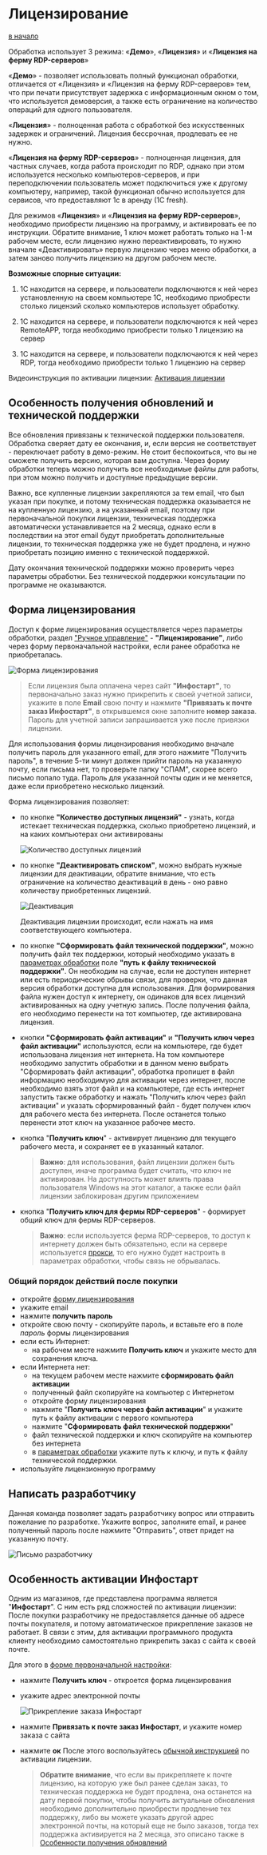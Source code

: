 # Лицензирование #

[в начало](README.md#навигация)

Обработка использует 3 режима: «**Демо**», «**Лицензия**» и «**Лицензия на ферму RDP-серверов**»

«**Демо**» - позволяет использовать полный функционал обработки, отличается от «Лицензия» и «Лицензия на ферму RDP-серверов» тем, что при печати присутствует задержка с информационным окном о том, что используется демоверсия, а также есть ограничение на количество операций для одного пользователя.

«**Лицензия**» - полноценная работа с обработкой без искусственных задержек и ограничений. Лицензия бессрочная, продлевать ее не нужно.

«**Лицензия на ферму RDP-серверов**» - полноценная лицензия, для частных случаев, когда работа происходит по RDP, однако при этом используется несколько компьютеров-серверов, и при переподключении пользователь может подключиться уже к другому компьютеру, например, такой функционал обычно используется для сервисов, что предоставляют 1с в аренду (1C fresh).

Для режимов «**Лицензия**» и «**Лицензия на ферму RDP-серверов**», необходимо приобрести лицензию на программу, и активировать ее по инструкции. Обратите внимание, 1 ключ может работать только на 1-м рабочем месте, если лицензию нужно переактивировать, то нужно вначале «Деактивировать» первую лицензию через меню обработки, а затем заново получить лицензию на другом рабочем месте.

**Возможные спорные ситуации:**

1. 1С находится на сервере, и пользователи подключаются к ней через установленную на своем компьютере 1С, необходимо приобрести столько лицензий сколько компьютеров использует обработку.

2. 1С находится на сервере, и пользователи подключаются к ней через RemoteAPP, тогда необходимо приобрести только 1 лицензию на сервер

3. 1С находится на сервере, и пользователи подключаются к ней через RDP, тогда необходимо приобрести только 1 лицензию на сервер

Видеоинструкция по активации лицензии: [Активация лицензии](https://www.youtube.com/watch?v=7v10ljuM3ag)

## Особенность получения обновлений и технической поддержки ##

Все обновления привязаны к технической поддержки пользователя. Обработка сверяет дату ее окончания, и, если версия не соответствует - переключает работу в демо-режим. Не стоит беспокоиться, что вы не сможете получить версию, которая вам доступна. Через форму обработки теперь можно получить все необходимые файлы для работы, при этом можно получить и доступные предыдущие версии.

Важно, все купленные лицензии закрепляются за тем email, что был указан при покупке, и потому техническая поддержка оказывается не на купленную лицензию, а на указанный email, поэтому при первоначальной покупки лицензии, техническая поддержка автоматически устанавливается на 2 месяца, однако если в последствии на этот email будут приобретать дополнительные лицензии, то техническая поддержка уже не будет продлена, и нужно приобретать позицию именно с технической поддержкой.

Дату окончания технической поддержки можно проверить через параметры обработки. Без технической поддержки консультации по программе не оказываются.

## Форма лицензирования ##

Доступ к форме лицензирования осуществляется через параметры обработки, раздел ["Ручное управление"](parameters_description.md#ручное-управление) - **"Лицензирование"**, либо через форму первоначальной настройки, если ранее обработка не приобреталась.

![Форма лицензирования](media/0bb4b50404cdbd53ddc0d9654b11d042.png)

> Если лицензия была оплачена через сайт **"Инфостарт"**, то первоначально заказ нужно прикрепить к своей учетной записи, укажите в поле **Email** свою почту и нажмите **"Привязать к почте заказ Инфостарт"**, в открывшемся окне заполните **номер заказа**. Пароль для учетной записи запрашивается уже после привязки лицензии.

Для использования формы лицензирования необходимо вначале получить пароль для указанного email, для этого нажмите "Получить пароль", в течение 5-ти минут должен прийти пароль на указанную почту, если письма нет, то проверьте папку "СПАМ", скорее всего письмо попало туда. Пароль для указанной почты один и не меняется, даже если приобретено несколько лицензий.

Форма лицензирования позволяет:

- по кнопке **"Количество доступных лицензий"** - узнать, когда истекает техническая поддержка, сколько приобретено лицензий, и на каких компьютерах они активированы
  
  ![Количество доступных лицензий](media/08d6897e1cdcd4b40175d547142e01d8.png)

- по кнопке **"Деактивировать списком"**, можно выбрать нужные лицензии для деактивации, обратите внимание, что есть ограничение на количество деактиваций в день - оно равно количеству приобретенных лицензий.

   ![Деактивация](media/4f5a13860e9cacf6792c6227e165c324.png)

   Деактивация лицензии происходит, если нажать на имя соответствующего компьютера.

- по кнопке **"Сформировать файл технической поддержки"**, можно получить файл тех поддержки, который необходимо указать в [параметрах обработки](parameters_description.md#основные-параметры) поле **"путь к файлу технической поддержки"**. Он необходим на случае, если не доступен интернет или есть периодические обрывы связи, для проверки, что данная версия обработки доступна для использования. Для формирования файла нужен доступ к интернету, он одинаков для всех лицензий активированных на одну учетную запись. После получения файла, его необходимо перенести на тот компьютер, где активирована лицензия.
- кнопки **"Сформировать файл активации"** и **"Получить ключ через файл активации"** используются, если на компьютере, где будет использована лицензия нет интернета. На том компьютере необходимо запустить обработки и в данном меню выбрать "Сформировать файл активации", обработка пропишет в файл информацию необходимую для активации через интернет, после необходимо взять этот файл и на компьютере, где есть интернет запустить также обработку и нажать "Получить ключ через файл активации" и указать сформированный файл - будет получен ключ для рабочего места без интернета. После останется только перенести этот ключ на указанное рабочее место.
- кнопка "**Получить ключ**" - активирует лицензию для текущего рабочего места, и сохраняет ее в указанный каталог.
    >**Важно**: для использования, файл лицензии должен быть доступен, иначе программа будет считать, что ключ не активирован. На доступность может влиять права пользователя Windows на этот каталог, а также если файл лицензии заблокирован другим приложением
- кнопка "**Получить ключ для фермы RDP-серверов**" - формирует общий ключ для фермы RDP-серверов.
    >**Важно**: если используется ферма RDP-серверов, то доступ к интернету должен быть обязательно, если на сервере используется [прокси](instruction.md#подключение-через-прокси), то его нужно будет настроить в параметрах обработки, чтобы связь не обрывалась.

### Общий порядок действий после покупки ###

- откройте [форму лицензирования](#форма-лицензирования)
- укажите email
- нажмите **получить пароль**
- откройте свою почту - скопируйте пароль, и вставьте его в поле *пароль* формы лицензирования
- если есть Интернет:
  -  на рабочем месте нажмите **Получить ключ** и укажите место для сохранения ключа.
- если Интернета нет:
  -  на текущем рабочем месте нажмите **сформировать файл активации**
  -  полученный файл скопируйте на компьютер с Интернетом
  -  откройте форму лицензирования
  -  нажмите "**Получить ключ через файл активации**" и укажите путь к файлу активации с первого компьютера
  -  нажмите "**Сформировать файл технической поддержки**"
  -  файл технической поддержки и ключ скопируйте на компьютер без интернета
  -  в [параметрах обработки](parameters_description.md#основные-параметры) укажите путь к ключу, и путь к файлу технической поддержки.
- используйте лицензионную программу

## Написать разработчику ##

Данная команда позволяет задать разработчику вопрос или отправить пожелание по разработке. Укажите вопрос, заполните email, и ранее полученный пароль после нажмите "Отправить", ответ придет на указанную почту.

![Письмо разработчику](media/письморазработчику.png)

## Особенность активации Инфостарт ##

Одним из магазинов, где представлена программа является "**Инфостарт**". С ним есть ряд сложностей по активации лицензии:
После покупки разработчику не предоставляется данные об адресе почты покупателя, и потому автоматическое прикрепление заказов не работает. В связи с этим, для активации программного продукта клиенту необходимо самостоятельно прикрепить заказ с сайта к своей почте.

Для этого в [форме первоначальной настройки](connecting.md#Подключение):
- нажмите **Получить ключ** - откроется форма лицензирования
- укажите адрес электронной почты 
  
    ![Прикрепление заказа Инфостарт](media/add_order_infostart.png)
- нажмите  **Привязать к почте заказ Инфостарт**, и укажите номер заказа с сайта
- нажмите **ок** 
После этого воспользуйтесь [обычной инструкцией](#форма-лицензирования) по активации лицензии. 
  >**Обратите внимание**, что если вы прикрепляете к почте лицензию, на которую уже был ранее сделан заказ, то техническая поддержка не будет продлена, она останется на дату первой покупки, чтобы получить актуальные обновления необходимо дополнительно приобрести продление тех поддержку, либо вы можете указать другой адрес электронной почты, на который еще не было заказов, тогда тех поддержка активируется на 2 месяца, это описано также в [Особенности получения обновлений](#особенность-получения-обновлений-и-технической-поддержки)
